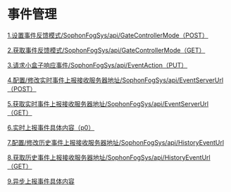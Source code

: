 # 事件管理

[1.设置事件反馈模式/SophonFogSys/api/GateControllerMode（POST）]()

[2.获取事件反馈模式/SophonFogSys/api/GateControllerMode（GET）]()

[3.请求小盒子响应事件/SophonFogSys/api/EventAction（PUT）]()

[4.配置/修改实时事件上报接收服务器地址/SophonFogSys/api/EventServerUrl（POST）]()

[5.获取实时事件上报接收服务器地址/SophonFogSys/api/EventServerUrl（GET）]()

[6.实时上报事件具体内容（p0）]()

[7.配置/修改历史事件上报接收服务器地址/SophonFogSys/api/HistoryEventUrl]()

[8.获取历史事件上报接收服务器地址/SophonFogSys/api/HistoryEventUrl（GET）]()

[9.异步上报事件具体内容]()

